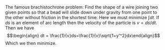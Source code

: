 The famous brachistochrone problem: Find the shape of a wire joining two given points so that a bead will slide down under gravity from one point to the other without friction in the shortest time. Here we must minimize $\int dt$. If $ds$ is an element of arc length then the velocity of the particle is $v=ds/dt$. Then we have $$\begin{align} dt = \frac{1}{v}ds=\frac{1}{v}\sqrt{1+y'^2}dx\end{align}$$
Which we then minimize. 